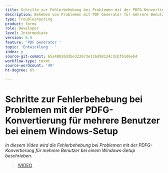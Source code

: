 ```yaml
---
title: Schritte zur Fehlerbehebung bei Problemen mit der PDFG-Konvertierung für mehrere Benutzer bei einem Windows-Setup
description: Beheben von Problemen mit PDF Generator für mehrere Benutzer bei der Windows-Einrichtung.
type: Troubleshooting
product: forms
role: Developer
level: Intermediate
version: 6.5
feature: 'PDF Generator '
topic: 'Entwicklung   '
index: y
source-git-commit: 65a40826d3be322673e116d98124c3cbfb1d6eb4
workflow-type: tm+mt
source-wordcount: '49'
ht-degree: 6%

---
```


# Schritte zur Fehlerbehebung bei Problemen mit der PDFG-Konvertierung für mehrere Benutzer bei einem Windows-Setup

*In diesem Video wird die Fehlerbehebung bei Problemen mit der PDFG-Konvertierung für mehrere Benutzer bei einem Windows-Setup beschrieben.*

>[!VIDEO](https://video.tv.adobe.com/v/335550?quality=9&learn=on)

